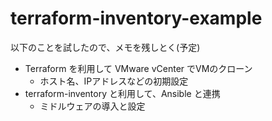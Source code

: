
# terraform-inventory-example

以下のことを試したので、メモを残しとく(予定)

- Terraform を利用して VMware vCenter でVMのクローン
  - ホスト名、IPアドレスなどの初期設定
- terraform-inventory と利用して、Ansible と連携
  - ミドルウェアの導入と設定
